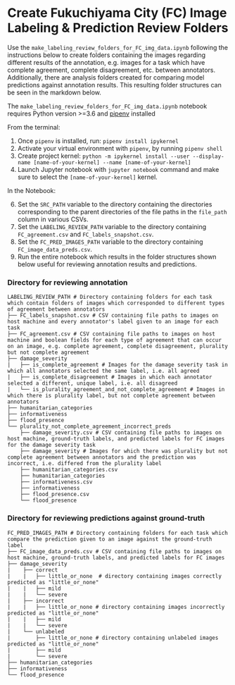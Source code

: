 # Create Fukuchiyama City (FC) Image Labeling & Prediction Review Folders
  Use the `make_labeling_review_folders_for_FC_img_data.ipynb` following the instructions below to create folders containing the images regarding different results of the annotation, e.g. images for a task which have complete agreement, complete disagreement, etc. between annotators. Additionally, there are analysis folders created for comparing model predictions against annotation results. This resulting folder structures can be seen in the markdown below.

The `make_labeling_review_folders_for_FC_img_data.ipynb` notebook requires Python version >=3.6 and [pipenv](https://pypi.org/project/pipenv/) installed

From the terminal:
1. Once `pipenv` is installed, run: `pipenv install ipykernel`
2. Activate your virtual environment with `pipenv`, by running `pipenv shell`
3. Create project kernel: `python -m ipykernel install --user --display-name [name-of-your-kernel] --name [name-of-your-kernel]`
5. Launch Jupyter notebook with `jupyter notebook` command and make sure to select the `[name-of-your-kernel]` kernel.

In the Notebook:

6. Set the `SRC_PATH` variable to the directory containing the directories corresponding to the parent directories of the file paths in the `file_path` column in various CSVs.
7. Set the `LABELING_REVIEW_PATH` variable to the directory containing `FC_agreement.csv` and `FC_labels_snapshot.csv`.
8. Set the `FC_PRED_IMAGES_PATH` variable to the directory containing `FC_image_data_preds.csv`. 
9. Run the entire notebook which results in the folder structures shown below useful for reviewing annotation results and predictions.

### **Directory for reviewing annotation**
```
LABELING_REVIEW_PATH # Directory containing folders for each task which contain folders of images which corresponded to different types of agreement between annotators
├── FC_labels_snapshot.csv # CSV containing file paths to images on host machine and every annotator's label given to an image for each task
├── FC_agreement.csv # CSV containing file paths to images on host machine and boolean fields for each type of agreement that can occur on an image, e.g. complete agreement, complete disagreement, plurality but not complete agreement
├── damage_severity 
|   ├── is_complete_agreement # Images for the damage severity task in which all annotators selected the same label, i.e. all agreed
|   ├── is_complete_disagreement # Images in which each annotator selected a different, unique label, i.e. all disagreed
|   └── is_plurality_agreement_and_not_complete_agreement # Images in which there is plurality label, but not complete agreement between annotators
├── humanitarian_categories
├── informativeness                       
├── flood_presence
└── plurality_not_complete_agreement_incorrect_preds
    ├── damage_severity.csv # CSV containing file paths to images on host machine, ground-truth labels, and predicted labels for FC images for the damage severity task
    ├── damage_severity # Images for which there was plurality but not complete agreement between annotators and the prediction was incorrect, i.e. differed from the plurality label
    ├── humanitarian_categories.csv
    ├── humanitarian_categories
    ├── informativeness.csv
    ├── informativeness
    ├── flood_presence.csv                    
    └── flood_presence
```

### **Directory for reviewing predictions against ground-truth**

```
FC_PRED_IMAGES_PATH # Directory containing folders for each task which compare the prediction given to an image against the ground-truth label
├── FC_image_data_preds.csv # CSV containing file paths to images on host machine, ground-truth labels, and predicted labels for FC images
├── damage_severity 
|    ├── correct
|    |   ├── little_or_none  # directory containing images correctly predicted as "little_or_none"
|    |   ├── mild
|    |   └── severe
|    ├── incorrect
|    |   ├── little_or_none # directory containing images incorrectly predicted as "little_or_none"
|    |   ├── mild
|    |   └── severe
|    └── unlabeled  
|        ├── little_or_none # directory containing unlabeled images predicted as "little_or_none"
|        ├── mild
|        └── severe
├── humanitarian_categories
├── informativeness                         
└── flood_presence 
```   


